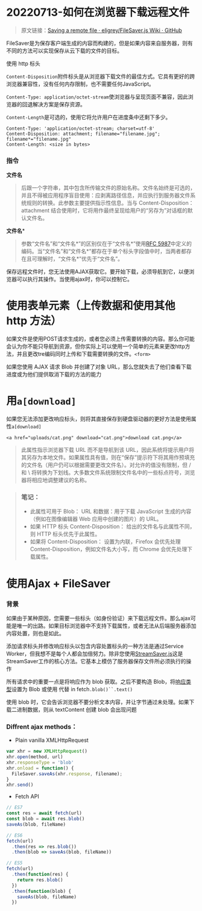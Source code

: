 # 20220713-如何在浏览器下载远程文件

> 原文链接：[Saving a remote file · eligrey/FileSaver.js Wiki · GitHub](https://github.com/eligrey/FileSaver.js/wiki/Saving-a-remote-file#using-http-header)

FileSaver是为保存客户端生成的内容而构建的，但是如果内容来自服务器，则有不同的方法可以实现保存从云下载的文件的目标。

 使用 http 标头

`Content-Disposition`附件标头是从浏览器下载文件的最佳方式。它具有更好的跨浏览器兼容性，没有任何内存限制，也不需要任何JavaScript。

`Content-Type: application/octet-stream`使浏览器与呈现页面不兼容，因此浏览器的回退解决方案是保存资源。

`Content-Length`是可选的，使用它将允许用户在进度条中还剩下多少。

```
Content-Type: 'application/octet-stream; charset=utf-8'
Content-Disposition: attachment; filename="filename.jpg"; filename*="filename.jpg"
Content-Length: <size in bytes>
```

### 指令

**文件名**

> 后跟一个字符串，其中包含所传输文件的原始名称。文件名始终是可选的，并且不得被应用程序盲目使用：应剥离路径信息，并应执行到服务器文件系统规则的转换。此参数主要提供指示性信息。当与 Content-Disposition： attachment 结合使用时，它将用作最终呈现给用户的“另存为”对话框的默认文件名。

**文件名***

> 参数“文件名”和“文件名*”的区别仅在于“文件名*”使用[RFC 5987](https://tools.ietf.org/html/rfc5987)中定义的编码。当“文件名”和“文件名*”都存在于单个标头字段值中时，当两者都存在且可理解时，“文件名*”优先于“文件名”。

保存远程文件时，您无法使用AJAX获取它。要开始下载，必须导航到它，以便浏览器可以执行其操作。当使用ajax时，你可以控制它。

# 使用表单元素（上传数据和使用其他 http 方法）

如果文件是使用POST请求生成的，或者您必须上传需要转换的内容。那么你可能会认为你不能只导航到资源，但你实际上可以使用一个简单的元素来更改http方法，并且更改tre编码同时上传和下载需要转换的文件。`<form>`

如果您使用 AJAX 请求 Blob 并创建了对象 URL，那么您就失去了他们查看下载进度或为他们提供取消下载的方法的能力

# 用`a[download]`

如果您无法添加更改响应标头，则将其直接保存到硬盘驱动器的更好方法是使用属性`a[download]`

```
<a href="uploads/cat.png" download="cat.png">download cat.png</a>
```

> 此属性指示浏览器下载 URL 而不是导航到该 URL，因此系统将提示用户将其另存为本地文件。如果属性具有值，则在“保存”提示符下将其用作预填充的文件名（用户仍可以根据需要更改文件名）。对允许的值没有限制，但 / 和 \ 将转换为下划线。大多数文件系统限制文件名中的一些标点符号，浏览器将相应地调整建议的名称。

> ### 笔记：
>
> - 此属性可用于 Blob： URL 和数据：用于下载 JavaScript 生成的内容（例如在图像编辑器 Web 应用中创建的图片）的 URL。
> - 如果 HTTP 标头 Content-Disposition： 给出的文件名与此属性不同，则 HTTP 标头优先于此属性。
> - 如果将 Content-Disposition： 设置为内联，Firefox 会优先处理 Content-Disposition，例如文件名大小写，而 Chrome 会优先处理下载属性。

# 使用Ajax + FileSaver

### 背景

如果由于某种原因，您需要一些标头（如身份验证）来下载远程文件。那么ajax可能是唯一的出路。如果目标浏览器中不支持下载属性，或者无法从后端服务器添加内容处置，则也是如此。

添加请求标头并修改响应标头以包含内容处置标头的一种方法是通过Service Worker，但我想不是每个人都会加倍努力。除非您使用[StreamSaver.js](https://github.com/jimmywarting/StreamSaver.js)这是StreamSaver工作的核心方法。它基本上模仿了服务器保存文件所必须执行的操作

所有请求中的重要一点是将响应作为 blob 获取。之后不要构造 Blob，将[响应类型](https://developer.mozilla.org/en-US/docs/Web/API/XMLHttpRequest/responseType)设置为 Blob 或使用 代替 in fetch`.blob()``.text()`

使用 blob 时，它会告诉浏览器不要分析文本内容，并让字节通过未处理。如果下载二进制数据，则从 textContent 创建 blob 会出现问题

### Diffrent ajax methods：

- Plain vanilla XMLHttpRequest

```js
var xhr = new XMLHttpRequest()
xhr.open(method, url)
xhr.responseType = 'blob'
xhr.onload = function() {
  FileSaver.saveAs(xhr.response, filename);
}
xhr.send()
```

- Fetch API

```js
// ES7
const res = await fetch(url)
const blob = await res.blob()
saveAs(blob, fileName)

// ES6
fetch(url)
  .then(res => res.blob())
  .then(blob => saveAs(blob, fileName))

// ES5
fetch(url)
  .then(function(res) {
    return res.blob()
  })
  .then(function(blob) {
    saveAs(blob, fileName)
  })
```

